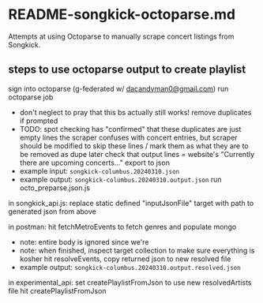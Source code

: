 # README-songkick-octoparse.md

Attempts at using Octoparse to manually scrape concert listings from Songkick.

## steps to use octoparse output to create playlist

sign into octoparse (g-federated w/ dacandyman0@gmail.com)
run octoparse job
- don't neglect to pray that this bs actually still works!
remove duplicates if prompted
- TODO: spot checking has "confirmed" that these duplicates are just empty lines the scraper confuses with concert 
entries, but scraper should be modified to skip these lines / mark them as what they are to be removed as dupe later
check that output lines = website's "Currently there are <NUMBER> upcoming concerts..."
export to json
- example input: `songkick-columbus.20240310.json`
- example output: `songkick-columbus.20240310.output.json`
run octo_preparse.json.js

in songkick_api.js:
replace static defined "inputJsonFile" target with path to generated json from above

in postman:
hit fetchMetroEvents to fetch genres and populate mongo
- note: entire body is ignored since we're
- note: when finished, inspect target collection to make sure everything is kosher
hit resolveEvents, copy returned json to new resolved file
- example output: `songkick-columbus.20240310.output.resolved.json`

in experimental_api:
set createPlaylistFromJson to use new resolvedArtists file
hit createPlaylistFromJson

